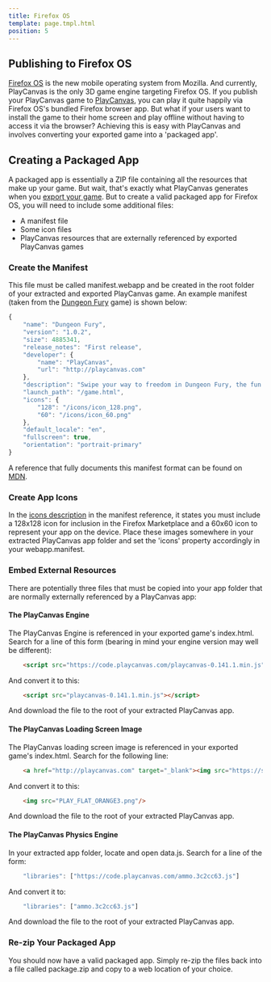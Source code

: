 ```yaml
---
title: Firefox OS
template: page.tmpl.html
position: 5
---
```


## Publishing to Firefox OS

[Firefox OS][1] is the new mobile operating system from Mozilla. And currently, PlayCanvas is the only 3D game engine targeting Firefox OS. If you publish your PlayCanvas game to [PlayCanvas][2], you can play it quite happily via Firefox OS's bundled Firefox browser app. But what if your users want to install the game to their home screen and play offline without having to access it via the browser? Achieving this is easy with PlayCanvas and involves converting your exported game into a 'packaged app'.

## Creating a Packaged App

A packaged app is essentially a ZIP file containing all the resources that make up your game. But wait, that's exactly what PlayCanvas generates when you [export your game][3]. But to create a valid packaged app for Firefox OS, you will need to include some additional files:

* A manifest file
* Some icon files
* PlayCanvas resources that are externally referenced by exported PlayCanvas games

### Create the Manifest

This file must be called manifest.webapp and be created in the root folder of your extracted and exported PlayCanvas game. An example manifest (taken from the [Dungeon Fury][4] game) is shown below:

```javascript
{
    "name": "Dungeon Fury",
    "version": "1.0.2",
    "size": 4885341,
    "release_notes": "First release",
    "developer": {
        "name": "PlayCanvas",
        "url": "http://playcanvas.com"
    },
    "description": "Swipe your way to freedom in Dungeon Fury, the fun new 3D game from PlayCanvas that will test your reflexes to the limit! Knock down doors and counter attacks from brutish Orcs to escape!",
    "launch_path": "/game.html",
    "icons": {
        "128": "/icons/icon_128.png",
        "60": "/icons/icon_60.png"
    },
    "default_locale": "en",
    "fullscreen": true,
    "orientation": "portrait-primary"
}
```

A reference that fully documents this manifest format can be found on [MDN][5].

### Create App Icons

In the [icons description][6] in the manifest reference, it states you must include a 128x128 icon for inclusion in the Firefox Marketplace and a 60x60 icon to represent your app on the device. Place these images somewhere in your extracted PlayCanvas app folder and set the 'icons' property accordingly in your webapp.manifest.

### Embed External Resources

There are potentially three files that must be copied into your app folder that are normally externally referenced by a PlayCanvas app:

#### The PlayCanvas Engine

The PlayCanvas Engine is referenced in your exported game's index.html. Search for a line of this form (bearing in mind your engine version may well be different):

```html
    <script src="https://code.playcanvas.com/playcanvas-0.141.1.min.js"></script>
```

And convert it to this:

```html
    <script src="playcanvas-0.141.1.min.js"></script>
```

And download the file to the root of your extracted PlayCanvas app.

#### The PlayCanvas Loading Screen Image

The PlayCanvas loading screen image is referenced in your exported game's index.html. Search for the following line:

```html
    <a href="http://playcanvas.com" target="_blank"><img src="https://s3-eu-west-1.amazonaws.com/static.playcanvas.com/images/logo/PLAY_FLAT_ORANGE3.png"/></a>
```

And convert it to this:

```html
    <img src="PLAY_FLAT_ORANGE3.png"/>
```

And download the file to the root of your extracted PlayCanvas app.

#### The PlayCanvas Physics Engine

In your extracted app folder, locate and open data.js. Search for a line of the form:

```javascript
    "libraries": ["https://code.playcanvas.com/ammo.3c2cc63.js"]
```

And convert it to:

```javascript
    "libraries": ["ammo.3c2cc63.js"]
```

And download the file to the root of your extracted PlayCanvas app.

### Re-zip Your Packaged App

You should now have a valid packaged app. Simply re-zip the files back into a file called package.zip and copy to a web location of your choice.

[1]: http://www.mozilla.org/en-US/firefox/os/
[2]: /user-manual/publishing/playcanvas/
[3]: /user-manual/publishing/self-hosting/
[4]: http://apps.playcanvas.com/playcanvas/dungeonfury/dungeonfury
[5]: https://developer.mozilla.org/en-US/Apps/Developing/Manifest
[6]: https://developer.mozilla.org/en-US/Apps/Developing/Manifest#icons


